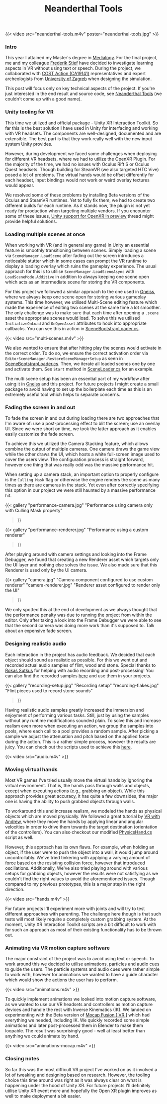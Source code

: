 ﻿---
summary: Building a VR simulation titled Neanderthal Tools with Unity XR, while following archaeological research to represent Neanderthal tool making legacy.
title: Neanderthal Tools
publishDate: 2021-08-13

draft: true
images:
- /posts/neanderthal-tools/simulation.jpg
---

[devs-frederik-stief]: https://www.linkedin.com/in/frederikstief "Frederik LinkedIn page"
[devs-rokas-sutkus]: https://sutkusaudio.com "Rokas personal website"

[other-cost]: https://www.cost.eu/cost-action/integrating-neandertal-legacy-from-past-to-present "COST action - Integrating Neandertal Legacy: From Past to Present"
[other-study]: https://www.en.aau.dk/education/master/medialogy "Medialogy programme at Aalborg University"
[other-gneiss]: /posts/gneiss/ "Post on Gneiss - DADIU graduation game"
[other-zagreb]: http://www.unizg.hr/homepage/ "University of Zagreb homepage"
[other-forum-xr]: https://forum.unity.com/threads/unity-support-for-openxr-in-preview.1023613/ "Thread on OpenXR preview issues"

[project]: https://github.com/Edvinas01/neanderthal-tools "Neanderthal Tools project on GitHub"
[project-scene-bootstrap]: https://github.com/Edvinas01/neanderthal-tools/blob/master/Assets/Scripts/Scenes/Editor/SceneBootstrapLoader.cs "Script for opening multiple scenes at once via an asset"
[project-scene-loading]: https://github.com/Edvinas01/neanderthal-tools/blob/master/Assets/Scripts/Scenes/SceneLoader.cs "Script for loading multiple scenes in the editor and build"
[project-audio-samples]: https://github.com/Edvinas01/neanderthal-tools/tree/master/Assets/Audio "Audio samples recorded for the project"
[project-audio-scripts]: https://github.com/Edvinas01/neanderthal-tools/tree/master/Assets/Scripts/Audio "Audio scripts"
[project-hands-tutorial]: https://www.youtube.com/watch?v=6lK8QXL4bxc "VR with Andrew tutorial on how to implement physical hand movement"
[project-hands-script]: https://github.com/Edvinas01/neanderthal-tools/blob/master/Assets/Scripts/Hands/PhysicsHand.cs "Script used for phyiscally moving the virtual hands"
[project-mocap]: https://store.steampowered.com/app/1540000/Mocap_Fusion__VR/ "Motion capture software"

{{< video src="neanderthal-tools.m4v" poster="neanderthal-tools.jpg" >}}

### Intro
This year I attained my Master's degree in [Medialogy][other-study]. For the final project, me and my colleague [Frederik Stief][devs-frederik-stief] have decided to investigate learning aspects in VR without using text or speech. During the project, we collaborated with [COST Action (CA19141)][other-cost] representatives and expert archeologists from [University of Zagreb][other-zagreb] when designing the simulation.

This post will focus only on key technical aspects of the project. If you're just interested in the end result and source code, see [Neanderthal Tools][project] (we couldn't come up with a good name).

### Unity tooling for VR
This time we utilized and official package - Unity XR Interaction Toolkit. So far this is the best solution I have used in Unity for interfacing and working with VR headsets. The components are well-designed, documented and are extensible. The best part is that they work really well with the new input system Unity provides.

However, during development we faced some challenges when deploying for different VR headsets, where we had to utilize the OpenXR Plugin. For the majority of the time, we had no issues with Oculus Rift S or Oculus Quest headsets. Though building for SteamVR (we also targeted HTC Vive) posed a lot of problems. The virtual hands would be offset differently for each headset, input bindings would not work or weird overlay textures would appear.

We resolved some of these problems by installing Beta versions of the Oculus and SteamVR runtimes. Yet to fully fix them, we had to create two different builds for each runtime. As it stands now, the plugin is not yet ready for production when targeting multiple vendors. If you encounter some of these issues, [Unity support for OpenXR in preview][other-forum-xr] thread might provide helpful solutions.

### Loading multiple scenes at once
When working with VR (and in general any game) in Unity an essential feature is smoothly transitioning between scenes. Simply loading a scene via `SceneManager.LoadScene` after fading out the screen introduces a noticeable stutter which in some cases can prompt the VR runtime to display a loading overlay which ruins the gameplay experience. The usual approach for this is to utilise `SceneManager.LoadSceneAsync` with `LoadSceneMode.Additive` in addition to always keeping one scene open which acts as an intermediate scene for storing the VR components.

For this project we followed a similar approach to the one used in [Gneiss][other-gneiss], where we always keep one scene open for storing various gameplay systems. This time however, we utilised Multi-Scene editing feature which made the experience of editing two scenes at the same time a lot smoother. The only challenge was to make sure that each time after opening a `.scene` asset the appropriate scenes would load. To solve this we utilised `InitializeOnLoad` and `OnOpenAsset` attributes to hook into appropriate callbacks. You can see this in action in [SceneBootstrapLoader.cs][project-scene-bootstrap].

{{< video src="multi-scenes.m4v" >}}

We also wanted to ensure that after hitting play the scenes would activate in the correct order. To do so, we ensure the correct activation order via `EditorSceneManager.RestoreSceneManagerSetup` as seen in [SceneBootstrapLoader.cs][project-scene-bootstrap]. Then, we iterate all loaded scenes one by one and activate them. See `Start` method in [SceneLoader.cs][project-scene-loading] for an example.

The multi scene setup has been an essential part of my workflow after using it in [Gneiss][other-gneiss] and this project. For future projects I might create a small package to avoid having to set up the boilerplate each time as this is an extremely useful tool which helps to separate concerns.

### Fading the screen in and out
To fade the screen in and out during loading there are two approaches that I'm aware of: use a post-processing effect to blit the screen; use an overlay UI. Since we were short on time, we took the latter approach as it enables easily customize the fade screen.

To achieve this we utilized the Camera Stacking feature, which allows combine the output of multiple cameras. One camera draws the game view while the other draws the UI, which hosts a white full-screen image used to cover the users view. The configuration process is straight forward, however one thing that was really odd was the massive performance hit.

When setting up a camera stack, an important option to properly configure is the `Culling Mask` flag or otherwise the engine renders the scene as many times as there are cameras in the stack. Yet even after correctly specifying this option in our project we were still haunted by a massive performance hit.

{{<
  gallery
  "performance-camera.jpg" "Performance using camera only with Culling Mask property"
>}}

{{<
  gallery
  "performance-renderer.jpg" "Performance using a custom renderer"
>}}

After playing around with camera settings and looking into the Frame Debugger, we found that creating a new Renderer asset which targets only the UI layer and nothing else solves the issue. We also made sure that this Renderer is used only by the UI camera.

{{<
  gallery
  "camera.jpg" "Camera component configured to use custom renderer"
  "camera-renderer.jpg" "Renderer asset configured to render only the UI"
>}}

We only spotted this at the end of development as we always thought that the performance penalty was due to running the project from within the editor. Only after taking a look into the Frame Debugger we were able to see that the second camera was doing more work than it's supposed to. Talk about an expensive fade screen.

### Designing realistic audio
Each interaction in the project has audio feedback. We decided that each object should sound as realistic as possible. For this we went out and recorded actual audio samples of flint, wood and stone. Special thanks to [Rokas Sutkus][devs-rokas-sutkus] for helping with audio recording and post-processing! You can also find the recorded samples [here][project-audio-samples] and use them in your projects.

{{<
  gallery
  "recording-setup.jpg" "Recording setup"
  "recording-flakes.jpg" "Flint pieces used to record stone sounds"
>}}

Having realistic audio samples greatly increased the immersion and enjoyment of performing various tasks. Still, just by using the samples without any runtime modifications sounded plain. To solve this and increase realism even more when executing an action, we group the samples into pools, where each call to a pool provides a random sample. After picking a sample we adjust the attenuation and pitch based on the applied force during the action. This is a rather simple process, however the results are juicy. You can check out the scripts used to achieve this [here][project-audio-scripts].

{{< video src="audio.m4v" >}}

### Moving virtual hands
Most VR games I've tried usually move the virtual hands by ignoring the virtual environment. That is, the hands pass through walls and objects, except when executing actions (e.g., grabbing an object). While this approach provides great accuracy, it has quite a few downsides, the major one is having the ability to push grabbed objects through walls.

To workaround this and increase realism, we modeled the hands as physical objects which are moved physically. We followed a great tutorial by [VR with Andrew][project-hands-tutorial], where they move the hands by applying linear and angular velocities in order to drive them towards the target destination (orientation of the controllers). You can also checkout our modified [PhysicsHand.cs][project-hands-script] script as well.

However, this approach has its own flaws. For example, when holding an object, if the user were to push the object into a wall, it would jump around uncontrollably. We've tried tinkering with applying a varying amount of force based on the resisting collision force, however that introduced oscillations. Additionally, We've also tried playing around with various setups for grabbing objects, however the results were not satisfying as we couldn't find the right values to avoid the aforementioned issues. Though compared to my previous prototypes, this is a major step in the right direction.

{{< video src="hands.m4v" >}}

For future projects I'll experiment more with joints and will try to test different approaches with parenting. The challenge here though is that such tests will most likely require a completely custom grabbing system. At the moment, Unity XR Interaction Toolkit scripts are a bit difficult to work with for such an approach as most of their existing functionality has to be thrown out.

### Animating via VR motion capture software
The major constraint of the project was to avoid using text or speech. To work around this we decided to utilise animations, particles and audio cues to guide the users. The particle systems and audio cues were rather simple to work with, however for animations we wanted to have a guide character which would show the actions the user has to perform.

{{< video src="animations.m4v" >}}

To quickly implement animations we looked into motion capture software, as we wanted to use our VR headsets and controllers as motion capture devices and handle the rest with Inverse Kinematics (IK). We landed on experimenting with the Beta version of [Mocap Fusion [ VR ]][project-mocap] which had everything we needed, including IK. We quickly recorded some simple animations and later post-processed them in Blender to make them loopable. The result was surprisingly good - well at least better than anything we could animate by hand.

{{< video src="animations-mocap.m4v" >}}

### Closing notes
So far this was the most difficult VR project I've worked on as it involved a lot of tweaking and designing based on research. However, the tooling choice this time around was right as it was always clear on what is happening under the hood of Unity XR. For future projects I'll definitely utilise Unity XR event more and hopefully the Open XR plugin improves as well to make deployment a bit easier.
